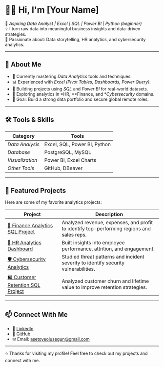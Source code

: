# 👋🏽 Hi, I'm [Your Name]

🎯 *Aspiring Data Analyst | Excel | SQL | Power BI | Python (beginner)*  
💡 I turn raw data into meaningful business insights and data-driven strategies.  
📍 Passionate about: Data storytelling, HR analytics, and cybersecurity analytics.

---

## 🚀 About Me
- 🧠 Currently mastering *Data Analytics* tools and techniques.  
- 📊 Experienced with *Excel (Pivot Tables, Dashboards, Power Query)*.  
- 🧩 Building projects using *SQL* and *Power BI* for real-world datasets.  
- 💼 Exploring analytics in *HR, **Finance, and **Cybersecurity* domains.  
- 🎯 Goal: Build a strong data portfolio and secure global remote roles.

---

## 🛠 Tools & Skills
| Category | Tools |
|-----------|--------|
| *Data Analysis* | Excel, SQL, Power BI, Python |
| *Database* | PostgreSQL, MySQL |
| *Visualization* | Power BI, Excel Charts |
| *Other Tools* | GitHub, DBeaver |

---

## 📂 Featured Projects
Here are some of my favorite analytics projects:

| Project | Description |
|----------|--------------|
| [💸 Finance Analytics SQL Project](https://github.com/YourUsername/data-analytics-portfolio/tree/main/Finance_Analytics_SQL_Project) | Analyzed revenue, expenses, and profit to identify top-performing regions and sales reps. |
| [👥 HR Analytics Dashboard](https://github.com/YourUsername/data-analytics-portfolio/tree/main/HR_Analytics_SQL_Project) | Built insights into employee performance, attrition, and engagement. |
| [🛡 Cybersecurity Analytics](https://github.com/YourUsername/data-analytics-portfolio/tree/main/Cybersecurity_Analytics_Project) | Studied threat patterns and incident severity to identify security vulnerabilities. |
| [🛍 Customer Retention SQL Project](https://github.com/YourUsername/data-analytics-portfolio/tree/main/Customer_Retention_SQL_Project) | Analyzed customer churn and lifetime value to improve retention strategies. |

---

## 📫 Connect With Me
- 💼 [LinkedIn]([https://www.linkedin.com/in/your-linkedin](https://www.linkedin.com/in/asetoye-olusegun-6bb09b177))  
- 🧰 [GitHub](https://github.com/Asetoye-Olusegun01)  
- ✉ Email: asetoyeolusegun@gmail.com 

---

⭐ Thanks for visiting my profile! Feel free to check out my projects and connect with me.
